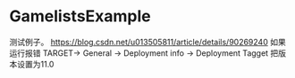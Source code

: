 # GamelistsExample

测试例子。
https://blog.csdn.net/u013505811/article/details/90269240
如果运行报错
TARGET→ General → Deployment info → Deployment Tagget  把版本设置为11.0
